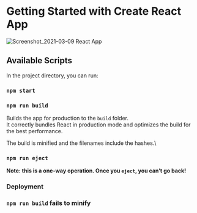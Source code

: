 # Getting Started with Create React App

![Screenshot_2021-03-09 React App](https://user-images.githubusercontent.com/60151264/110535021-68b06e00-8128-11eb-959d-6dd3bcf606e1.png)

## Available Scripts

In the project directory, you can run:

### `npm start`

### `npm run build`

Builds the app for production to the `build` folder.\
It correctly bundles React in production mode and optimizes the build for the best performance.

The build is minified and the filenames include the hashes.\

### `npm run eject`

**Note: this is a one-way operation. Once you `eject`, you can’t go back!**

### Deployment

### `npm run build` fails to minify
